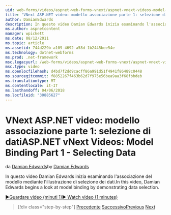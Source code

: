 ```yaml
---
uid: web-forms/videos/aspnet-web-forms-vnext/aspnet-vnext-videos-model-binding-part-1-selecting-data
title: 'VNext ASP.NET video: modello associazione parte 1: selezione di dati | Documenti Microsoft'
author: DamianEdwards
description: In questo video Damian Edwards inizia esaminando l'associazione del modello mediante l'illustrazione di selezione dei dati.
ms.author: aspnetcontent
manager: wpickett
ms.date: 08/12/2011
ms.topic: article
ms.assetid: 744d229b-a109-4692-a58d-1b2445bee54e
ms.technology: dotnet-webforms
ms.prod: .net-framework
msc.legacyurl: /web-forms/videos/aspnet-web-forms-vnext/aspnet-vnext-videos-model-binding-part-1-selecting-data
msc.type: video
ms.openlocfilehash: d4bd7f2dd9cacff86a991d51f4941f86489c0448
ms.sourcegitcommit: f8852267f463b62d7f975e56bea9aa3f68fbbdeb
ms.translationtype: MT
ms.contentlocale: it-IT
ms.lasthandoff: 04/06/2018
ms.locfileid: "30885627"
---
```

<a name="aspnet-vnext-videos-model-binding-part-1---selecting-data"></a><span data-ttu-id="90503-103">VNext ASP.NET video: modello associazione parte 1: selezione di dati</span><span class="sxs-lookup"><span data-stu-id="90503-103">ASP.NET vNext Videos: Model Binding Part 1 - Selecting Data</span></span>
====================
<span data-ttu-id="90503-104">da [Damian Edwards](https://github.com/DamianEdwards)</span><span class="sxs-lookup"><span data-stu-id="90503-104">by [Damian Edwards](https://github.com/DamianEdwards)</span></span>

<span data-ttu-id="90503-105">In questo video Damian Edwards inizia esaminando l'associazione del modello mediante l'illustrazione di selezione dei dati.</span><span class="sxs-lookup"><span data-stu-id="90503-105">In this video, Damian Edwards begins a look at model binding by demonstrating data selection.</span></span>

[<span data-ttu-id="90503-106">&#9654;Guardare video (minuti 1)</span><span class="sxs-lookup"><span data-stu-id="90503-106">&#9654; Watch video (1 minutes)</span></span>](https://channel9.msdn.com/Blogs/ASP-NET-Site-Videos/aspnet-vnext-videos-model-binding-part-1-selecting-data)

> [!div class="step-by-step"]
> <span data-ttu-id="90503-107">[Precedente](aspnet-vnext-videos-strongly-typed-data-controls.md)
> [Successivo](aspnet-vnext-videos-model-binding-part-2-filtering.md)</span><span class="sxs-lookup"><span data-stu-id="90503-107">[Previous](aspnet-vnext-videos-strongly-typed-data-controls.md)
[Next](aspnet-vnext-videos-model-binding-part-2-filtering.md)</span></span>
